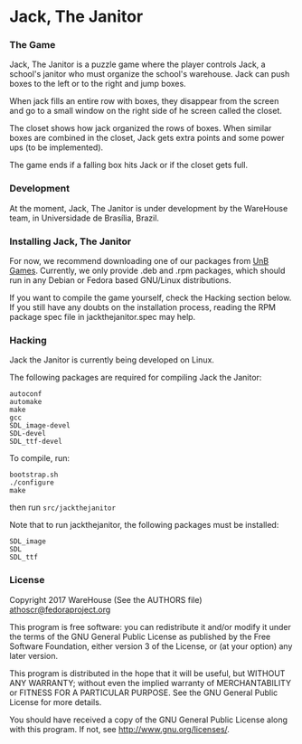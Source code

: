 Jack, The Janitor
=========================

### The Game

Jack, The Janitor is a puzzle game where the player controls Jack, a school's
janitor who must organize the school's warehouse. Jack can push boxes to the
left or to the right and jump boxes.

When jack fills an entire row with boxes, they disappear from the screen and go
to a small window on the right side of he screen called the closet.

The closet shows how jack organized the rows of boxes. When similar boxes are
combined in the closet, Jack gets extra points and some power ups (to be
implemented).

The game ends if a falling box hits Jack or if the closet gets full.

### Development

At the moment, Jack, The Janitor is under development by the WareHouse team, in
Universidade de Brasília, Brazil.

### Installing Jack, The Janitor

For now, we recommend downloading one of our packages from [UnB
Games](https://unbgames.lappis.rocks/games/).  Currently, we only
provide .deb and .rpm packages, which should run in any Debian or
Fedora based GNU/Linux distributions.

If you want to compile the game yourself, check the Hacking section
below. If you still have any doubts on the installation process,
reading the RPM package spec file in jackthejanitor.spec may help.

### Hacking

Jack the Janitor is currently being developed on Linux.

The following packages are required for compiling Jack the Janitor:

```
autoconf
automake
make
gcc
SDL_image-devel
SDL-devel
SDL_ttf-devel
```

To compile, run:

```
bootstrap.sh
./configure
make
```

then run `src/jackthejanitor`

Note that to run jackthejanitor, the following packages must be installed:

```
SDL_image
SDL
SDL_ttf
```

### License

Copyright 2017 WareHouse (See the AUTHORS file) <athoscr@fedoraproject.org>

This program is free software: you can redistribute it and/or modify
it under the terms of the GNU General Public License as published by
the Free Software Foundation, either version 3 of the License, or
(at your option) any later version.

This program is distributed in the hope that it will be useful,
but WITHOUT ANY WARRANTY; without even the implied warranty of
MERCHANTABILITY or FITNESS FOR A PARTICULAR PURPOSE.  See the
GNU General Public License for more details.

You should have received a copy of the GNU General Public License
along with this program.  If not, see <http://www.gnu.org/licenses/>.
